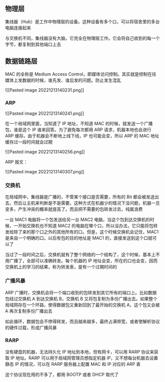 ## 物理层

集线器（Hub）是工作中物理层的设备。这种设备有多个口，可以将宿舍里的多台电脑连接起来

与交换机不同，集线器没有大脑，它完全在物理层工作。它会将自己收到的每一个字节，都复制到其他端口上去

## 数据链路层

MAC 的全称是 Medium Access Control，即媒体访问控制。其实就是控制在往媒体上发数据的时候，谁先发、谁后发的问题。防止发生混乱

![[Pasted image 20221213140231.png]]

### ARP

![[Pasted image 20221213140241.png]]

在一个局域网里面，当知道了 IP 地址，不知道 MAC 的时候，就发送一个广播包，谁是这个 IP 谁来回答。为了避免每次都用 ARP 请求，机器本地也会进行 ARP 缓存。由于机器会不断地上线下线，IP 也可能会变，所以 ARP 的 MAC 地址缓存过一段时间就会过期

![[Pasted image 20221213140256.png]]

ARP 报文：

![[Pasted image 20221213140307.png]]

### 交换机

在局域网中，集线器是广播的，不管某个接口是否需要，所有的 Bit 都会被发送出去，然后让主机来判断是不是需要。这种方式在机器少的情况下没问题，机器一旦变多，产生冲突的概率就提高了。而且把不需要的包转发过去，纯属浪费

一台 MAC1 电脑将一个包发送给另一台 MAC2 电脑，当这个包到达交换机的时候，一开始交换机也不知道 MAC2 的电脑在哪个口，所以没办法，它只能将包转发给除了来的那个口之外的其他所有的口。但是，这个时候交换机会记住，MAC1 是来自一个明确的口。以后有包的目的地址是 MAC1 的，直接发送到这个口就可以了

当过了一段时间之后，交换机就有了整个网络的一个结构了，这个时候，基本上不用广播了，全部可以准确转发。每个机器的 IP 地址会变，所在的口也会变，因而交换机上的学习的结果，称为转发表，是有一个过期时间的

### 广播风暴

ARP 广播时，交换机会将一个端口收到的包转发到其它所有的端口上。比如数据包经过交换机 A 到达交换机 B，交换机 B 又将包复制为多份广播出去。如果整个局域网存在一个环路，使得数据包又重新回到了最开始的交换机 A，这个包又会被 A 再次复制多份广播出去

如此循环，数据包会不停得转发，而且越来越多，最终占满带宽，或者使解析协议的硬件过载，形成广播风暴

### RARP

没有硬盘的机器，无法持久化 IP 地址到本地，但有网卡，可以用 RARP 协议来获取 IP 地址。RARP 可以用于局域网管理员想指定机器 IP，又不想每台机器去设置静态 IP 的情况，可以在 RARP 服务器上配置 MAC 和 IP 对应的 ARP 表

这个协议现在用的不多了，都用 BOOTP 或者 DHCP 取代了